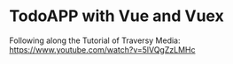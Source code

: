 # TodoAPP with Vue and Vuex

Following along the Tutorial of Traversy Media: https://www.youtube.com/watch?v=5lVQgZzLMHc
